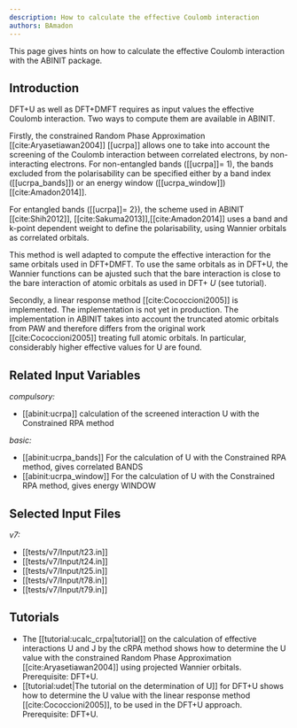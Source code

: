 ```yaml
---
description: How to calculate the effective Coulomb interaction
authors: BAmadon
---
```

<!--- This is the source file for this topics. Can be edited. -->

This page gives hints on how to calculate the effective Coulomb interaction with the ABINIT package.

## Introduction

DFT+U as well as DFT+DMFT requires as input values the effective Coulomb
interaction. Two ways to compute them are available in ABINIT.

Firstly, the constrained Random Phase Approximation [[cite:Aryasetiawan2004]]
[[ucrpa]] allows one to take into account the screening of the Coulomb
interaction between correlated electrons, by non-interacting electrons. For
non-entangled bands ([[ucrpa]]= 1), the bands excluded from the polarisability
can be specified either by a band index ([[ucrpa_bands]]) or an energy window
([[ucrpa_window]]) [[cite:Amadon2014]].

For entangled bands ([[ucrpa]]= 2}), the scheme used in ABINIT
[[cite:Shih2012]], [[cite:Sakuma2013]],[[cite:Amadon2014]] uses a band and
k-point dependent weight to define the polarisability, using Wannier orbitals
as correlated orbitals.

This method is well adapted to compute the effective interaction for the same
orbitals used in DFT+DMFT. To use the same orbitals as in DFT+U, the Wannier
functions can be ajusted such that the bare interaction is close to the bare
interaction of atomic orbitals as used in DFT+ _U_ (see tutorial).

Secondly, a linear response method [[cite:Cococcioni2005]] is implemented. The
implementation is not yet in production. The implementation in ABINIT takes
into account the truncated atomic orbitals from PAW and therefore differs from
the original work [[cite:Cococcioni2005]] treating full atomic orbitals. In
particular, considerably higher effective values for U are found.



## Related Input Variables

*compulsory:*

- [[abinit:ucrpa]]  calculation of the screened interaction U with the Constrained RPA method
 
*basic:*

- [[abinit:ucrpa_bands]]  For the calculation of U with the Constrained RPA method, gives correlated BANDS
- [[abinit:ucrpa_window]]  For the calculation of U with the Constrained RPA method, gives energy WINDOW
 

## Selected Input Files

*v7:*

- [[tests/v7/Input/t23.in]]
- [[tests/v7/Input/t24.in]]
- [[tests/v7/Input/t25.in]]
- [[tests/v7/Input/t78.in]]
- [[tests/v7/Input/t79.in]]

## Tutorials

* The [[tutorial:ucalc_crpa|tutorial]] on the calculation of effective interactions U and J by the cRPA method shows how to determine the U value with the constrained Random Phase Approximation [[cite:Aryasetiawan2004]] using projected Wannier orbitals. Prerequisite: DFT+U.
* [[tutorial:udet|The tutorial on the determination of U]] for DFT+U shows how to determine the U value with the linear response method [[cite:Cococcioni2005]], to be used in the DFT+U approach. Prerequisite: DFT+U.
